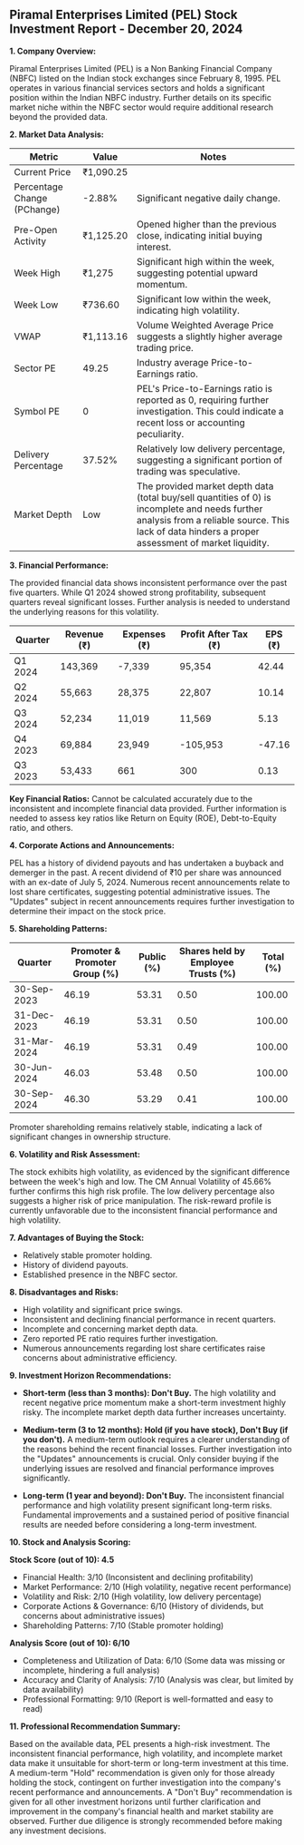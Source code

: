 ## Piramal Enterprises Limited (PEL) Stock Investment Report - December 20, 2024

**1. Company Overview:**

Piramal Enterprises Limited (PEL) is a Non Banking Financial Company (NBFC) listed on the Indian stock exchanges since February 8, 1995.  PEL operates in various financial services sectors and holds a significant position within the Indian NBFC industry.  Further details on its specific market niche within the NBFC sector would require additional research beyond the provided data.

**2. Market Data Analysis:**

| Metric                     | Value          | Notes                                                              |
|-----------------------------|-----------------|----------------------------------------------------------------------|
| Current Price              | ₹1,090.25       |                                                                      |
| Percentage Change (PChange) | -2.88%          | Significant negative daily change.                                   |
| Pre-Open Activity          | ₹1,125.20       | Opened higher than the previous close, indicating initial buying interest.|
| Week High                   | ₹1,275          | Significant high within the week, suggesting potential upward momentum.|
| Week Low                    | ₹736.60         | Significant low within the week, indicating high volatility.          |
| VWAP                        | ₹1,113.16       | Volume Weighted Average Price suggests a slightly higher average trading price.|
| Sector PE                   | 49.25           | Industry average Price-to-Earnings ratio.                            |
| Symbol PE                   | 0                | PEL's Price-to-Earnings ratio is reported as 0, requiring further investigation. This could indicate a recent loss or accounting peculiarity.|
| Delivery Percentage         | 37.52%          | Relatively low delivery percentage, suggesting a significant portion of trading was speculative.|
| Market Depth                | Low              |  The provided market depth data (total buy/sell quantities of 0) is incomplete and needs further analysis from a reliable source.  This lack of data hinders a proper assessment of market liquidity.|


**3. Financial Performance:**

The provided financial data shows inconsistent performance over the past five quarters.  While Q1 2024 showed strong profitability, subsequent quarters reveal significant losses.  Further analysis is needed to understand the underlying reasons for this volatility.

| Quarter      | Revenue (₹) | Expenses (₹) | Profit After Tax (₹) | EPS (₹) |
|--------------|-------------|-------------|----------------------|---------|
| Q1 2024      | 143,369     | -7,339      | 95,354               | 42.44   |
| Q2 2024      | 55,663      | 28,375      | 22,807               | 10.14   |
| Q3 2024      | 52,234      | 11,019      | 11,569               | 5.13    |
| Q4 2023      | 69,884      | 23,949      | -105,953             | -47.16  |
| Q3 2023      | 53,433      | 661         | 300                  | 0.13    |


**Key Financial Ratios:**  Cannot be calculated accurately due to the inconsistent and incomplete financial data provided.  Further information is needed to assess key ratios like Return on Equity (ROE), Debt-to-Equity ratio, and others.

**4. Corporate Actions and Announcements:**

PEL has a history of dividend payouts and has undertaken a buyback and demerger in the past.  A recent dividend of ₹10 per share was announced with an ex-date of July 5, 2024.  Numerous recent announcements relate to lost share certificates, suggesting potential administrative issues.  The "Updates" subject in recent announcements requires further investigation to determine their impact on the stock price.

**5. Shareholding Patterns:**

| Quarter      | Promoter & Promoter Group (%) | Public (%) | Shares held by Employee Trusts (%) | Total (%) |
|--------------|-----------------------------|------------|---------------------------------|-----------|
| 30-Sep-2023  | 46.19                        | 53.31      | 0.50                             | 100.00    |
| 31-Dec-2023  | 46.19                        | 53.31      | 0.50                             | 100.00    |
| 31-Mar-2024  | 46.19                        | 53.31      | 0.49                             | 100.00    |
| 30-Jun-2024  | 46.03                        | 53.48      | 0.50                             | 100.00    |
| 30-Sep-2024  | 46.30                        | 53.29      | 0.41                             | 100.00    |

Promoter shareholding remains relatively stable, indicating a lack of significant changes in ownership structure.

**6. Volatility and Risk Assessment:**

The stock exhibits high volatility, as evidenced by the significant difference between the week's high and low.  The CM Annual Volatility of 45.66% further confirms this high risk profile.  The low delivery percentage also suggests a higher risk of price manipulation.  The risk-reward profile is currently unfavorable due to the inconsistent financial performance and high volatility.

**7. Advantages of Buying the Stock:**

* Relatively stable promoter holding.
* History of dividend payouts.
* Established presence in the NBFC sector.

**8. Disadvantages and Risks:**

* High volatility and significant price swings.
* Inconsistent and declining financial performance in recent quarters.
* Incomplete and concerning market depth data.
* Zero reported PE ratio requires further investigation.
* Numerous announcements regarding lost share certificates raise concerns about administrative efficiency.


**9. Investment Horizon Recommendations:**

* **Short-term (less than 3 months): Don't Buy.** The high volatility and recent negative price momentum make a short-term investment highly risky.  The incomplete market depth data further increases uncertainty.

* **Medium-term (3 to 12 months): Hold (if you have stock), Don't Buy (if you don't).**  A medium-term outlook requires a clearer understanding of the reasons behind the recent financial losses.  Further investigation into the "Updates" announcements is crucial.  Only consider buying if the underlying issues are resolved and financial performance improves significantly.

* **Long-term (1 year and beyond): Don't Buy.**  The inconsistent financial performance and high volatility present significant long-term risks.  Fundamental improvements and a sustained period of positive financial results are needed before considering a long-term investment.


**10. Stock and Analysis Scoring:**

**Stock Score (out of 10): 4.5**

* Financial Health: 3/10 (Inconsistent and declining profitability)
* Market Performance: 2/10 (High volatility, negative recent performance)
* Volatility and Risk: 2/10 (High volatility, low delivery percentage)
* Corporate Actions & Governance: 6/10 (History of dividends, but concerns about administrative issues)
* Shareholding Patterns: 7/10 (Stable promoter holding)

**Analysis Score (out of 10): 6/10**

* Completeness and Utilization of Data: 6/10 (Some data was missing or incomplete, hindering a full analysis)
* Accuracy and Clarity of Analysis: 7/10 (Analysis was clear, but limited by data availability)
* Professional Formatting: 9/10 (Report is well-formatted and easy to read)


**11. Professional Recommendation Summary:**

Based on the available data, PEL presents a high-risk investment.  The inconsistent financial performance, high volatility, and incomplete market data make it unsuitable for short-term or long-term investment at this time.  A medium-term "Hold" recommendation is given only for those already holding the stock, contingent on further investigation into the company's recent performance and announcements.  A "Don't Buy" recommendation is given for all other investment horizons until further clarification and improvement in the company's financial health and market stability are observed.  Further due diligence is strongly recommended before making any investment decisions.
